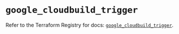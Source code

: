 # `google_cloudbuild_trigger`

Refer to the Terraform Registry for docs: [`google_cloudbuild_trigger`](https://registry.terraform.io/providers/hashicorp/google/5.24.0/docs/resources/cloudbuild_trigger).
